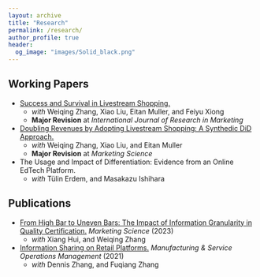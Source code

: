 ```yaml
---
layout: archive
title: "Research"
permalink: /research/
author_profile: true
header:
  og_image: "images/Solid_black.png"
---
```


## Working Papers
- [Success and Survival in Livestream Shopping.](https://papers.ssrn.com/sol3/papers.cfm?abstract_id=4028092) 
    - *with* Weiqing Zhang, Xiao Liu, Eitan Muller, and Feiyu Xiong
    - **Major Revision** at *International Journal of Research in Marketing*
- [Doubling Revenues by Adopting Livestream Shopping: A Synthedic DiD Approach.](https://papers.ssrn.com/sol3/papers.cfm?abstract_id=4318978) 
    - *with* Weiqing Zhang, Xiao Liu, and Eitan Muller
    - **Major Revision** at *Marketing Science*
- The Usage and Impact of Differentiation: Evidence from an Online EdTech Platform.
    - *with* Tülin Erdem, and Masakazu Ishihara


## Publications
- [From High Bar to Uneven Bars: The Impact of Information Granularity in Quality Certification.](https://pubsonline.informs.org/doi/abs/10.1287/mnsc.2022.4666) *Marketing Science* (2023) 
    - *with* Xiang Hui, and Weiqing Zhang
- [Information Sharing on Retail Platforms.](https://pubsonline.informs.org/doi/abs/10.1287/msom.2020.0915) *Manufacturing & Service Operations Management* (2021) 
    - *with* Dennis Zhang, and Fuqiang Zhang


<!---
<nbsp>

{% include base_path %}

{% assign ordered_pages = site.research | sort:"order_number" %}

{% for post in ordered_pages %}
  {% include archive-single.html type="grid" %}
{% endfor %}
-->
